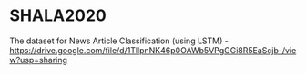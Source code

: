 # SHALA2020

The dataset for News Article Classification (using LSTM) - https://drive.google.com/file/d/1TllpnNK46p0OAWb5VPgGGi8R5EaScjb-/view?usp=sharing
